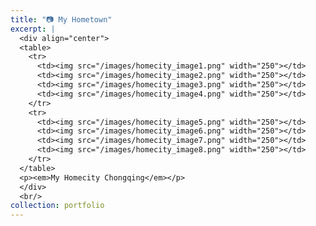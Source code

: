 ```yaml
---
title: "📷 My Hometown"
excerpt: |
  <div align="center">
  <table>
    <tr>
      <td><img src="/images/homecity_image1.png" width="250"></td>
      <td><img src="/images/homecity_image2.png" width="250"></td>
      <td><img src="/images/homecity_image3.png" width="250"></td>
      <td><img src="/images/homecity_image4.png" width="250"></td>
    </tr>
    <tr>
      <td><img src="/images/homecity_image5.png" width="250"></td>
      <td><img src="/images/homecity_image6.png" width="250"></td>
      <td><img src="/images/homecity_image7.png" width="250"></td>
      <td><img src="/images/homecity_image8.png" width="250"></td>
    </tr>
  </table>
  <p><em>My Homecity Chongqing</em></p>
  </div>
  <br/>
collection: portfolio
---
```

